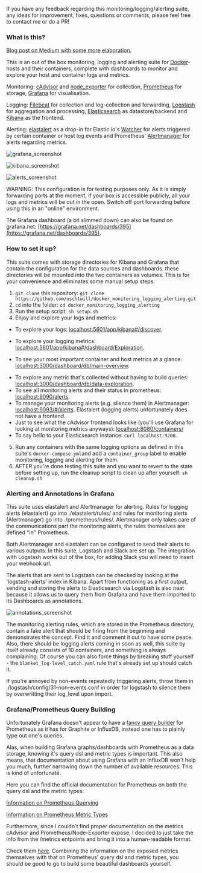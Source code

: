 If you have any feedback regarding this monitoring/logging/alerting suite, any ideas for improvement, fixes, questions or comments, please feel free to contact me or do a PR!

### What is this?

[Blog post on Medium with some more elaboration.](https://medium.com/@uschtwill/docker-container-and-host-monitoring-logging-in-a-box-e60c45aebcf8#.fd2wd5bup)

This is an out of the box monitoring, logging and alerting suite for [Docker](https://www.docker.com/)-hosts and their containers, complete with dashboards to monitor and explore your host and container logs and metrics.

Monitoring: [cAdvisor](https://github.com/google/cadvisor) and [node_exporter](https://github.com/prometheus/node_exporter) for collection, [Prometheus](https://prometheus.io/) for storage, [Grafana](http://grafana.org/) for visualisation.

Logging: [Filebeat](https://www.elastic.co/products/beats/filebeat) for collection and log-collection and forwarding, [Logstash](https://www.elastic.co/products/logstash) for aggregation and processing, [Elasticsearch](https://www.elastic.co/products/elasticsearch) as datastore/backend and [Kibana](https://www.elastic.co/products/kibana) as the frontend.

Alerting: [elastalert](https://github.com/Yelp/elastalert) as a drop-in for Elastic.io's [Watcher](https://www.elastic.co/products/watcher) for alerts triggered by certain container or host log events and Prometheus' [Alertmanager](https://github.com/prometheus/alertmanager) for alerts regarding metrics.

![grafana_screenshot](https://github.com/uschtwill/docker_monitoring_logging/blob/master/screenshots/screenshot_grafana.png "Grafana Screenshot")

![kibana_screenshot](https://github.com/uschtwill/docker_monitoring_logging/blob/master/screenshots/screenshot_kibana.png "Kibana Screenshot")

![alerts_screenshot](https://github.com/uschtwill/docker_monitoring_logging/blob/master/screenshots/screenshot_alerts.png "Alerts Screenshot")

WARNING: This configuration is for testing purposes only. As it is simply forwarding ports at the moment, if your box is accessible publicly, all your logs and metrics will be out in the open. Switch off port forwarding before using this in an "online" environment.

The Grafana dashboard (a bit slimmed down) can also be found on grafana.net: [https://grafana.net/dashboards/395](https://grafana.net/dashboards/395).


### How to set it up?

This suite comes with storage directories for Kibana and Grafana that contain the configuration for the data sources and dashboards. these directories will be mounted into the two containers as volumes. This is for your convenience and eliminates some manual setup steps.

1. `git clone` this repository: `git clone https://github.com/uschtwill/docker_monitoring_logging_alerting.git`
2. `cd` into the folder: `cd docker_monitoring_logging_alerting`
3. Run the setup script: `sh setup.sh`
4. Enjoy and explore your logs and metrics:
  * To explore your logs: <a href="http://localhost:5601/app/kibana#/discover" target="_blank">localhost:5601/app/kibana#/discover</a>.
  - To explore your logging metrics: <a href="http://localhost:5601/app/kibana#/dashboard/Exploration" target="_blank">localhost:5601/app/kibana#/dashboard/Exploration</a>.
  + To see your most important container and host metrics at a glance: <a href="http://localhost:3000/dashboard/db/main-overview" target="_blank">localhost:3000/dashboard/db/main-overview</a>.
  * To explore any metric that's collected without having to build queries: <a href="http://localhost:3000/dashboard/db/data-exploration" target="_blank">localhost:3000/dashboard/db/data-exploration</a>.
  * To see all monitoring alerts and their status in prometheus: <a href="http://localhost:9090/alerts" target="_blank">localhost:9090/alerts</a>.
  * To manage your monitoring alerts (e.g. silence them) in Alertmanager: <a href="http://localhost:9093/#/alerts" target="_blank">localhost:9093/#/alerts</a>. Elastalert (logging alerts) unfortunately does not have a frontend.
  * Just to see what the cAdvisor frontend  looks like (you'll use Grafana for looking at monitoring metrics anyways): <a href="http://localhost:8080/containers/" target="_blank">localhost:8080/containers/</a>
  * To say hello to your Elasticsearch instance: `curl localhost:9200`.
5. Run any containers with the same logging options as defined in this suite's `docker-compose.yml`and add a `container_group` label to enable monitoring, logging and alerting for them.
6. AFTER you're done testing this suite and you want to revert to the state before setting up, run the cleanup script to clean up after yourself: `sh cleanup.sh`


### Alerting and Annotations in Grafana

This suite uses elastalert and Alertmanager for alerting. Rules for logging alerts (elastalert) go into ./elastalert/rules/ and rules for monitoring alerts (Alertmanager) go into ./prometheus/rules/. Alertmanager only takes care of the communications part the monitoring alerts, the rules themselves are defined "in" Prometheus.

Both Alertmanager and elastalert can be configured to send their alerts to various outputs. In this suite, Logstash and Slack are set up. The integration with Logstash works out of the box, for adding Slack you will need to insert your webhook url.

The alerts that are sent to Logstash can be checked by looking at the 'logstash-alerts' index in Kibana. Apart from functioning as a first output, sending and storing the alerts to Elasticsearch via Logstash is also neat because it allows us to query them from Grafana and have them imported to its Dashboards as annotations.

![annotations_screenshot](https://github.com/uschtwill/docker_monitoring_logging/blob/master/screenshots/screenshot_annotations.png "Annotations Screenshot")

The monitoring alerting rules, which are stored in the Prometheus directory, contain a fake alert that should be firing from the beginning and demonstrates the concept. Find it and comment it out to have some peace. Also, there should be logging alerts coming in soon as well, this suite by itself already consists of 10 containers, and something is always complaining. Of course you can also force things by breaking stuff yourself - the `blanket_log-level_catch.yaml` rule that's already set up should catch it.

If you're annoyed by non-events repeatedly triggering alerts, throw them in ./logstash/config/31-non-events.conf in order for logstash to silence them by overwritting their log_level upon import.


### Grafana/Prometheus Query Building

Unfortunately Grafana doesn't appear to have a [fancy query builder](https://youtu.be/sKNZMtoSHN4?t=2m14s) for Prometheus as it has for Graphite or InfluxDB, instead one has to plainly type out one's queries.

Alas, when building Grafana graphs/dashboards with Prometheus as a data storage, knowing it's query dsl and metric types is important. This also means, that documentation about using Grafana with an InfluxDB won't help you much, further narrowing down the number of available resources. This is kind of unfortunate.

Here you can find the official documentation for Prometheus on both the query dsl and the metric types:


[Information on Prometheus Querying](https://prometheus.io/docs/querying/basics/)

[Information on Prometheus Metric Types](https://prometheus.io/docs/concepts/metric_types/)

Furthermore, since I couldn't find proper documentation on the metrics cAdvisor and Prometheus/Node-Exporter expose, I decided to just take the info from the /metrics entpoints and bring it into a human-readable format.

Check them [here](https://github.com/uschtwill/docker_monitoring_logging/tree/master/metrics-explained-for-grafana-query-building). Combining the information on the exposed metrics themselves with that on Prometheus' query dsl and metric types, you should be good to go to build some beautiful dashboards yourself.
